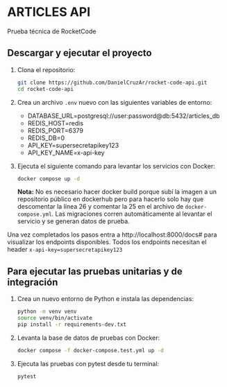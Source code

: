 # ARTICLES API
Prueba técnica de RocketCode 
  
## Descargar y ejecutar el proyecto

1. Clona el repositorio:
	```bash
	git clone https://github.com/DanielCruzAr/rocket-code-api.git
	cd rocket-code-api
	```

2. Crea un archivo `.env` nuevo con las siguientes variables de entorno:
    - DATABASE_URL=postgresql://user:password@db:5432/articles_db
    - REDIS_HOST=redis
    - REDIS_PORT=6379
    - REDIS_DB=0
    - API_KEY=supersecretapikey123
    - API_KEY_NAME=x-api-key

3. Ejecuta el siguiente comando para levantar los servicios con Docker:
	```bash
	docker compose up -d
	```
    **Nota:** No es necesario hacer docker build porque subí la imagen a un repositorio público en dockerhub pero para hacerlo solo hay que descomentar la línea 26 y comentar la 25 en el archivo de `docker-compose.yml`. Las migraciones corren automáticamente al levantar el servicio y se generan datos de prueba.

Una vez completados los pasos entra a http://localhost:8000/docs# para visualizar los endpoints disponibles. Todos los endpoints necesitan el header `x-api-key=supersecretapikey123`

## Para ejecutar las pruebas unitarias y de integración

1. Crea un nuevo entorno de Python e instala las dependencias:
	```bash
	python -m venv venv
	source venv/bin/activate
	pip install -r requirements-dev.txt
	```

2. Levanta la base de datos de pruebas con Docker:
	```bash
	docker compose -f docker-compose.test.yml up -d
	```

3. Ejecuta las pruebas con pytest desde tu terminal:
	```bash
	pytest
	```
